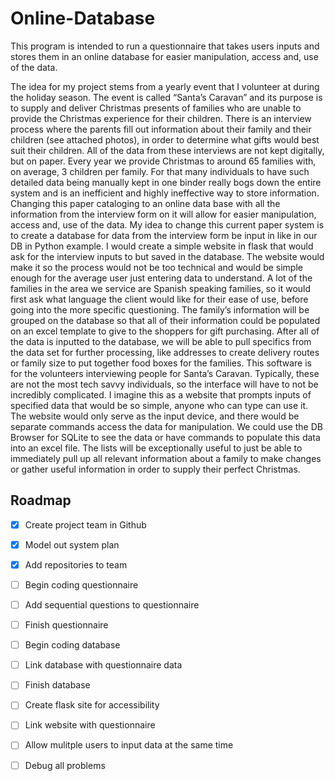 # Online-Database
This program is intended to run a questionnaire that takes users inputs and stores them in an online database for easier manipulation, access and, use of the data.

  The idea for my project stems from a yearly event that I volunteer at during the holiday season. The event is called “Santa’s Caravan” and its purpose is to supply and deliver Christmas presents of families who are unable to provide the Christmas experience for their children. There is an interview process where the parents fill out information about their family and their children (see attached photos), in order to determine what gifts would best suit their children. All of the data from these interviews are not kept digitally, but on paper. Every year we provide Christmas to around 65 families with, on average, 3 children per family. For that many individuals to have such detailed data being manually kept in one binder really bogs down the entire system and is an inefficient and highly ineffective way to store information. Changing this paper cataloging to an online data base with all the information from the interview form on it will allow for easier manipulation, access and, use of the data.
  My idea to change this current paper system is to create a database for data from the interview form be input in like in our DB in Python example. I would create a simple website in flask that would ask for the interview inputs to but saved in the database. The website would make it so the process would not be too technical and would be simple enough for the average user just entering data to understand. A lot of the families in the area we service are Spanish speaking families, so it would first ask what language the client would like for their ease of use, before going into the more specific questioning. The family’s information will be grouped on the database so that all of their information could be populated on an excel template to give to the shoppers for gift purchasing. After all of the data is inputted to the database, we will be able to pull specifics from the data set for further processing, like addresses to create delivery routes or family size to put together food boxes for the families. 
  This software is for the volunteers interviewing people for Santa’s Caravan. Typically, these are not the most tech savvy individuals, so the interface will have to not be incredibly complicated. I imagine this as a website that prompts inputs of specified data that would be so simple, anyone who can type can use it. The website would only serve as the input device, and there would be separate commands access the data for manipulation. We could use the DB Browser for SQLite to see the data or have commands to populate this data into an excel file. The lists will be exceptionally useful to just be able to immediately pull up all relevant information about a family to make changes or gather useful information in order to supply their perfect Christmas. 


## Roadmap
- [x] Create project team in Github
- [x] Model out system plan
- [x] Add repositories to team
- [ ] Begin coding questionnaire
- [ ] Add sequential questions to questionnaire
- [ ] Finish questionnaire
- [ ] Begin coding database
- [ ] Link database with questionnaire data
- [ ] Finish database
- [ ] Create flask site for accessibility
- [ ] Link website with questionnaire
- [ ] Allow mulitple users to input data at the same time
- [ ] Debug all problems

